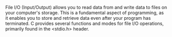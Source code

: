 File I/O (Input/Output)  allows you to read data from and write data to files on your computer's storage. This is a fundamental aspect of programming, as it enables you to store and retrieve data even after your program has terminated. C provides several functions and modes for file I/O operations, primarily found in the <stdio.h> header.
